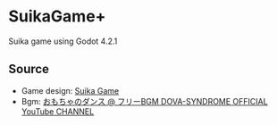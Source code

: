 # SuikaGame+

Suika game using Godot 4.2.1

## Source

- Game design: [Suika Game](https://www.aladdinx.jp/pages/suika-game)
- Bgm: [おもちゃのダンス @ フリーBGM DOVA-SYNDROME OFFICIAL YouTube CHANNEL](https://www.youtube.com/watch?v=kKg-aXVS1YI)
